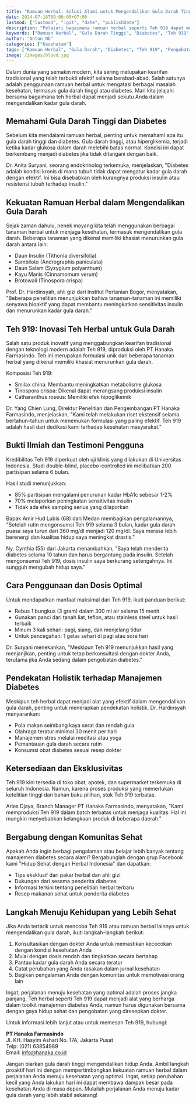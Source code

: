 ```yaml
---
title: "Ramuan Herbal: Solusi Alami untuk Mengendalikan Gula Darah Tinggi"
date: 2024-07-16T09:00:00+07:00
lastmod: ["lastmod", ":git", "date", "publishDate"]
description: "Pelajari bagaimana ramuan herbal seperti Teh 919 dapat membantu mengendalikan gula darah tinggi secara alami dan efektif."
keywords: ["Ramuan Herbal", "Gula Darah Tinggi", "Diabetes", "Teh 919", "Pengobatan Alami", "Kesehatan"]
author: "Anton Nb"
categories: ["Kesehatan"]
tags: ["Ramuan Herbal", "Gula Darah", "Diabetes", "Teh 919", "Pengobatan Alami", "Kesehatan"]
image: /images/blood.jpg
---
```


Dalam dunia yang semakin modern, kita sering melupakan kearifan tradisional yang telah terbukti efektif selama berabad-abad. Salah satunya adalah penggunaan ramuan herbal untuk mengatasi berbagai masalah kesehatan, termasuk gula darah tinggi atau diabetes. Mari kita jelajahi bersama bagaimana teh herbal dapat menjadi sekutu Anda dalam mengendalikan kadar gula darah.

## Memahami Gula Darah Tinggi dan Diabetes

Sebelum kita mendalami ramuan herbal, penting untuk memahami apa itu gula darah tinggi dan diabetes. Gula darah tinggi, atau hiperglikemia, terjadi ketika kadar glukosa dalam darah melebihi batas normal. Kondisi ini dapat berkembang menjadi diabetes jika tidak ditangani dengan baik.

Dr. Anita Suryani, seorang endokrinolog terkemuka, menjelaskan, "Diabetes adalah kondisi kronis di mana tubuh tidak dapat mengatur kadar gula darah dengan efektif. Ini bisa disebabkan oleh kurangnya produksi insulin atau resistensi tubuh terhadap insulin."

## Kekuatan Ramuan Herbal dalam Mengendalikan Gula Darah

Sejak zaman dahulu, nenek moyang kita telah menggunakan berbagai tanaman herbal untuk menjaga kesehatan, termasuk mengendalikan gula darah. Beberapa tanaman yang dikenal memiliki khasiat menurunkan gula darah antara lain:

- Daun Insulin (Tithonia diversifolia)
- Sambiloto (Andrographis paniculata)
- Daun Salam (Syzygium polyanthum)
- Kayu Manis (Cinnamomum verum)
- Brotowali (Tinospora crispa)

Prof. Dr. Hardinsyah, ahli gizi dari Institut Pertanian Bogor, menyatakan, "Beberapa penelitian menunjukkan bahwa tanaman-tanaman ini memiliki senyawa bioaktif yang dapat membantu meningkatkan sensitivitas insulin dan menurunkan kadar gula darah."

## Teh 919: Inovasi Teh Herbal untuk Gula Darah

Salah satu produk inovatif yang menggabungkan kearifan tradisional dengan teknologi modern adalah Teh 919, diproduksi oleh PT Hanaka Farmasindo. Teh ini merupakan formulasi unik dari beberapa tanaman herbal yang dikenal memiliki khasiat menurunkan gula darah.

Komposisi Teh 919:

- Smilax china: Membantu meningkatkan metabolisme glukosa
- Tinospora crispa: Dikenal dapat merangsang produksi insulin
- Catharanthus roseus: Memiliki efek hipoglikemik

Dr. Yang Chien Lung, Direktur Penelitian dan Pengembangan PT Hanaka Farmasindo, menjelaskan, "Kami telah melakukan riset ekstensif selama bertahun-tahun untuk menemukan formulasi yang paling efektif. Teh 919 adalah hasil dari dedikasi kami terhadap kesehatan masyarakat."

## Bukti Ilmiah dan Testimoni Pengguna

Kredibilitas Teh 919 diperkuat oleh uji klinis yang dilakukan di Universitas Indonesia. Studi double-blind, placebo-controlled ini melibatkan 200 partisipan selama 6 bulan.

Hasil studi menunjukkan:

- 85% partisipan mengalami penurunan kadar HbA1c sebesar 1-2%
- 70% melaporkan peningkatan sensitivitas insulin
- Tidak ada efek samping serius yang dilaporkan

Bapak Amir Hud Lubis (68) dari Medan membagikan pengalamannya, "Setelah rutin mengonsumsi Teh 919 selama 3 bulan, kadar gula darah puasa saya turun dari 360 mg/dl menjadi 120 mg/dl. Saya merasa lebih berenergi dan kualitas hidup saya meningkat drastis."

Ny. Cynthia (55) dari Jakarta menambahkan, "Saya telah menderita diabetes selama 10 tahun dan harus bergantung pada insulin. Setelah mengonsumsi Teh 919, dosis insulin saya berkurang setengahnya. Ini sungguh mengubah hidup saya."

## Cara Penggunaan dan Dosis Optimal

Untuk mendapatkan manfaat maksimal dari Teh 919, ikuti panduan berikut:

- Rebus 1 bungkus (3 gram) dalam 300 ml air selama 15 menit
- Gunakan panci dari tanah liat, teflon, atau stainless steel untuk hasil terbaik
- Minum 3 kali sehari: pagi, siang, dan menjelang tidur
- Untuk pencegahan: 1 gelas sehari di pagi atau sore hari

Dr. Suryani menekankan, "Meskipun Teh 919 menunjukkan hasil yang menjanjikan, penting untuk tetap berkonsultasi dengan dokter Anda, terutama jika Anda sedang dalam pengobatan diabetes."

## Pendekatan Holistik terhadap Manajemen Diabetes

Meskipun teh herbal dapat menjadi alat yang efektif dalam mengendalikan gula darah, penting untuk menerapkan pendekatan holistik. Dr. Hardinsyah menyarankan:

- Pola makan seimbang kaya serat dan rendah gula
- Olahraga teratur minimal 30 menit per hari
- Manajemen stres melalui meditasi atau yoga
- Pemantauan gula darah secara rutin
- Konsumsi obat diabetes sesuai resep dokter

## Ketersediaan dan Eksklusivitas

Teh 919 kini tersedia di toko obat, apotek, dan supermarket terkemuka di seluruh Indonesia. Namun, karena proses produksi yang memerlukan ketelitian tinggi dan bahan baku pilihan, stok Teh 919 terbatas.

Aries Djaya, Branch Manager PT Hanaka Farmasindo, menyatakan, "Kami memproduksi Teh 919 dalam batch terbatas untuk menjaga kualitas. Hal ini mungkin menyebabkan kelangkaan produk di beberapa daerah."

## Bergabung dengan Komunitas Sehat

Apakah Anda ingin berbagi pengalaman atau belajar lebih banyak tentang manajemen diabetes secara alami? Bergabunglah dengan grup Facebook kami "Hidup Sehat dengan Herbal Indonesia" dan dapatkan:

- Tips eksklusif dari pakar herbal dan ahli gizi
- Dukungan dari sesama penderita diabetes
- Informasi terkini tentang penelitian herbal terbaru
- Resep makanan sehat untuk penderita diabetes

## Langkah Menuju Kehidupan yang Lebih Sehat

Jika Anda tertarik untuk mencoba Teh 919 atau ramuan herbal lainnya untuk mengendalikan gula darah, ikuti langkah-langkah berikut:

1. Konsultasikan dengan dokter Anda untuk memastikan kecocokan dengan kondisi kesehatan Anda
2. Mulai dengan dosis rendah dan tingkatkan secara bertahap
3. Pantau kadar gula darah Anda secara teratur
4. Catat perubahan yang Anda rasakan dalam jurnal kesehatan
5. Bagikan pengalaman Anda dengan komunitas untuk memotivasi orang lain

Ingat, perjalanan menuju kesehatan yang optimal adalah proses jangka panjang. Teh herbal seperti Teh 919 dapat menjadi alat yang berharga dalam toolkit manajemen diabetes Anda, namun harus digunakan bersama dengan gaya hidup sehat dan pengobatan yang diresepkan dokter.

Untuk informasi lebih lanjut atau untuk memesan Teh 919, hubungi:

**PT Hanaka Farmasindo**  
Jl. KH. Hasyim Ashari No. 17A, Jakarta Pusat  
Telp: (021) 63854989  
Email: [info@hanaka.co.id](mailto:info@hanaka.co.id)

Jangan biarkan gula darah tinggi mengendalikan hidup Anda. Ambil langkah proaktif hari ini dengan mempertimbangkan kekuatan ramuan herbal dalam perjalanan Anda menuju kesehatan yang optimal. Ingat, setiap perubahan kecil yang Anda lakukan hari ini dapat membawa dampak besar pada kesehatan Anda di masa depan. Mulailah perjalanan Anda menuju kadar gula darah yang lebih stabil sekarang!
